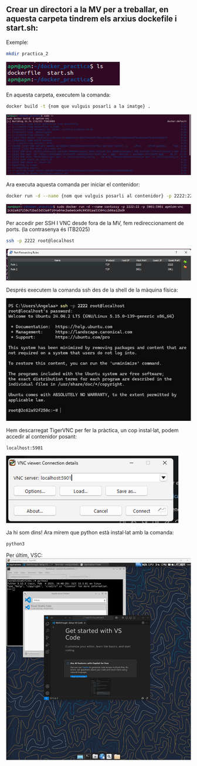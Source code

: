 ## Crear un directori a la MV per a treballar, en aquesta carpeta tindrem els arxius dockefile i start.sh:
Exemple:
```bash
mkdir practica_2
```
![CAPTURA1](img/CAPTURA1.png)

En aquesta carpeta, executem la comanda:
```bash
docker build -t {nom que vulguis posarli a la imatge} .
```
![CAPTURA2](img/CAPTURA2.png)


Ara executa aquesta comanda per iniciar el contenidor:
```bash
docker run -d --name {nom que vulguis posarli al contenidor} -p 2222:22 -p 5901:5901 {nom que has escollit abans}
```

![CAPTURA3](img/CAPTURA3.png)  

Per accedir per SSH I VNC  desde fora de la MV, fem redireccionament de ports. (la contrasenya és ITB2025)
```bash
ssh -p 2222 root@localhost 
```
![CAPTURA4](img/CAPTURA4.png)

Després executem la comanda ssh des de la shell de la màquina física:

![CAPTURA5](img/CAPTURA5.png)

Hem descarregat TigerVNC per fer la pràctica, un cop instal·lat, podem accedir al contenidor posant:
```
localhost:5901
```
![CAPTURA6](img/CAPTURA6.png)

Ja hi som dins! Ara mirem que python està instal·lat amb la comanda:
```bash
python3
```
Per últim, VSC:
![CAPTURA7](img/CAPTURA7.png)
